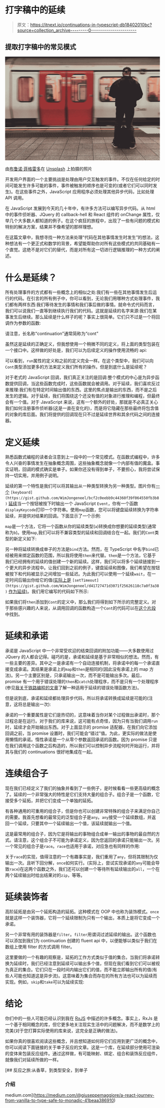 # 打字稿中的延续

> 原文：<https://itnext.io/continuations-in-typescript-db18402010bc?source=collection_archive---------0----------------------->

## 提取打字稿中的常见模式

![](img/59e08aa07f329907fa78eaf311c11f7a.png)

由[布鲁诺·菲格雷多](https://unsplash.com/@bfigas?utm_source=unsplash&utm_medium=referral&utm_content=creditCopyText)在 [Unsplash](https://unsplash.com/s/photos/waiting-train-station?utm_source=unsplash&utm_medium=referral&utm_content=creditCopyText) 上拍摄的照片

开发用户界面的一个主要挑战是处理由用户交互触发的事件。不仅在任何给定的时间可能发生许多可能的事件，事件被触发的顺序也是可变的(或者它们可以同时发生)。在这些事件之外，JavaScript 应用程序必须处理其他异步代码，比如处理 API 调用。

在 JavaScript 发展到今天的几十年中，有许多方法可以编写异步代码。从 html 中的事件侦听器、JQuery 的 callback-hell 和 React 组件的 onChange 属性，仅举几个大多数人都知道的例子。在这个疯狂的旅程中，出现了一些有问题的模式和特别的解决方案，结果并不像希望的那样理想。

在这篇文章中，我想寻找一种方法来处理“代码在其他事情发生时发生”的想法，这种想法有一个更正式和数学的背景，希望能帮助你对所有这些模式的共同基础有一个直觉。这绝不是对它们的替代，而是对所有这一切进行逻辑推理的一种方式的阐述。

# 什么是延续？

所有处理事件的方式都有一些概念上的相似之处:我们有一些在其他事情发生后运行的代码。在引言的所有例子中，你可以看到，无论我们用哪种方式处理事件，我们都有两样东西:我们等待发生的事情和我们事后做的事情。就命令式代码而言，我们可以说我们一直等到继续执行我们的代码。这就是延续的名字来源:我们在某事发生后继续。那么延续是什么样子的呢？事实上很简单。它们只不过是一个将回调作为参数的函数:

请注意，长名称“continuation”通常简称为“cont”

虽然这是延续的正确定义，但我想使用一个稍微不同的定义，将上面的类型包装在一个接口中。这样做的好处是，我们可以为后续定义的操作使用流畅的 api:

可以看到，`run`属性的定义和之前的定义完全一样。在这个类型中，我们可以向`Cont`类型添加更多的方法来定义我们所有的操作。但是到底什么是延续呢？

对于老式的 JavaScript 回调，我们真正关注的是回调:整个模式的中心是为异步函数提供回调，当这些函数完成时，这些函数就会被调用。对于延续，我们喜欢反过来推理:我们有在特定时间输出值的东西。这里的焦点是输出的东西，而不是之后发生的逻辑。对于延续，我们将围绕这个还没有值的对象进行推理和编程，但最终会有一个值。对于 JavaScript 来说，这有一个额外的好处，那就是不必真正关心我们如何注册事件侦听器(这是一直在变化的)，而是将它隐藏在那些最终将包含值的对象的库后面。我们将提供的回调现在只不过是延续世界和其余代码之间的连接器。

# 定义延续

熟悉函数式编程的读者会注意到上一段中的一个常见模式。在函数式编程中，许多令人兴奋的事情发生在抽象概念周围，这些抽象概念就像一个内部有值的魔盒。事实证明，回调的模式确实是单子。如果你还没有得到单子，不要担心，我将尝试保持一切实用，并用例子说明。

延续的第一个特性是我们可以将其输出从一种类型转换为另一种类型。图片你有[一个](https://gist.github.com/WimJongeneel/bcf2c0eebb9c44360f39f064550fb3b8) `[keyboard](https://gist.github.com/WimJongeneel/bcf2c0eebb9c44360f39f064550fb3b8)` [延续](https://gist.github.com/WimJongeneel/bcf2c0eebb9c44360f39f064550fb3b8)当一个按钮被按下时输出一个 JavaScript `Event`，你有一个函数`displayKeycode`打印一个字符串。使用`map`函数，您可以将键盘延续转换为字符串延续，并提供对结果的回调。下面显示了一个示例:

`map`是一个方法，它将一个函数从你的延续类型(`a`)转换成你想要的延续类型(通常称为`b`)。使用`map`,我们可以将不兼容类型的延续和回调结合在一起。我们的`Cont`类型的新定义如下:

另一种将延续转换成单子的方法是`bind`方法。然而，在 TypeScript 中名字`bind`已经被用来绑定函数的范围，所以我将使用`then`来代替。`then`是一个方法，它基于我们已经拥有的延续的值创建一个新的延续。这样，我们可以将多个延续链接到一个更大的异步流程中。让我们回到之前的例子，键盘延续和图像，我们希望在按钮被按下和代码被显示之间增加一些延迟。为此我们可以使用一个延续`wait`，在一定时间后输出你给它的值([实际上是](https://gist.github.com/WimJongeneel/d41727471d3071f25626118c7a0f3a38) `[setTimeout](https://gist.github.com/WimJongeneel/d41727471d3071f25626118c7a0f3a38)` [作为延续)](https://gist.github.com/WimJongeneel/d41727471d3071f25626118c7a0f3a38)。我们用它编写的代码如下所示:

如果我们将`then`添加到`Cont`的定义中，那么我们将得到如下所示的完整定义。对于那些感兴趣的人来说，从调用回调的函数构造一个`Cont`的代码可以在[这个片段](https://gist.github.com/WimJongeneel/f2951c238604c860f63fae639f8a074a)中找到。

# 延续和承诺

承诺是 JavaScript 中一个非常受欢迎的结束回调的附加功能——大多数使用过 JQuery 的人都会记得。碰巧的是，承诺和延续是基于非常相似的想法。然而，有一些主要的差异。其中之一是承诺有一个自动连接机制，将承诺中的每一个承诺直接变成承诺。其结果是承诺上的`map`和`then`是相同的(因此没有承诺上的 map 方法)。另一个主要区别是，只承诺输出一次，而不是可能输出多次。最后，promise 有一个用于错误处理的`then`和`catch`处理程序，而不是只有一个处理程序(参见[我关于铁路编程的文章](/railroad-programming-in-typescript-21d69f486f6e)了解一种适用于延续的错误处理函数方法)。

但是说到底，承诺和延续都处理异步代码，所以将承诺转换成延续是可能的(注意，这将总是输出一次):

承诺的一个重要属性是它们是热切的，这意味着当你对某个过程做出承诺时，那个过程总是在运行。对于我们的库来说，这可能有点奇怪，因为只有当我们调用`run`时，延续才会开始输出东西。对于上面显示的 promise 适配器，在我们向它添加回调之前，当 promise 设置时，我们可能会“错过”值。为此，更实际的做法是使用懒惰的承诺。惰性承诺是一个从零个参数返回承诺的函数。因为 promise 只是在我们调用这个函数之后构造的，所以我们可以控制异步流程何时开始运行，并将其与我们的 continuations 很好地集成在一起。

# 连续组合子

现在我们已经定义了我们的抽象并看到了一些例子，是时候看看一些更高级的概念了。延续的一个非常强大的特性是它们支持大量的组合子。组合子是一个函数，它接受多个延拓，并把它们变成一个单独的延拓。

有各种通用的可重用的组合子，但是你也可以创建非常特殊的组合子来满足你自己的需要。我首先想看的最常见的泛型组合子是`any`。`any`接受一个延续数组，并返回一个延续，只要其中一个延续输出一个值，该延续就输出一个值。

这是最常用的组合子，因为它是将输出的事物组合成单一输出的事物的最自然的方式。请注意，这个组合子不可能为承诺定义，因为您返回的承诺只能输出一次。另一个常见的组合子是`race`。`race`也适用于承诺，对应急也有同样的作用:

关于`race`的实现，值得注意的一个有趣事实是，我们重用了`any`，但将其限制为仅输出一次。且听下回分解，`once`如何实行。(实际上，尝试实现承诺的`any`可能会导致`race`)在这两个函数之外，我们还可以创建一个等待所有延续输出的`all`，一个在两个延续输出时给出结果对的`zip`，等等。

# 延续装饰者

高阶延拓是由另一个延拓构造的延拓。这种模式在 OOP 中也称为装饰模式。`once`就是这样一个装饰器，它将一个延续限制为只有一个输出，本质上是将它变成一个承诺。

另一个非常有用的装饰器是`filter`。`filter`用谓词过滤延续的输出。这个函数也可以添加到我们为 continuation 创建的 fluent api 中，以便能够以类似于我们在数组上使用 filter 的方式调用 filter。

这里要做的一个有趣的观察是，延拓的工作方式类似于值的集合。当我们将承诺转换为延续时，我们已经注意到延续可以输出多个值，但现在我们看到它们可以被视为真正的集合。它们只在一段时间内输出它们的值，而不能立即输出所有的值(有些人可能也知道这是异步流)。这意味着为集合而存在的所有方法也可以为延续而实现。例如，`skip`和`take`可以为延续实现:

# 结论

你们中的一些人可能已经认识到我在 [RxJS](https://github.com/ReactiveX/rxjs) 中描述的许多概念。事实上，RxJs 是一个基于相同概念的库，但它更多地关注现实生活中的问题解决，而不是数学上的完美(对于您打算实际使用的库来说，这完全是正确的做法)。

如果你真的很喜欢阅读这些概念，并且想知道如何将它们应用到更广泛的概念中，你可以阅读下面链接的关于单子反应的文章。这是一个库，在延续部分使用可渲染的变体来包装反应组件。通过这样做，有可能映射、绑定、组合和装饰反应组件，就像我们对延续所做的一样。

[](https://medium.com/@giuseppemaggiore/a-react-journey-from-vanilla-to-type-safe-to-monadic-41beaa386910) [## 反应之旅:从香草，到类型安全，到单子

### 介绍

medium.com](https://medium.com/@giuseppemaggiore/a-react-journey-from-vanilla-to-type-safe-to-monadic-41beaa386910)